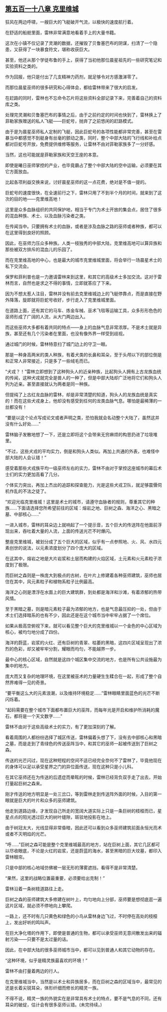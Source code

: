 ## [第五百一十八章 克里维城](https://www.xxbiquge.com/11_11222/8941924.html)


  狂风在两边呼啸，一艘巨大的飞艇破开气流，以极快的速度航行着。

  在舒适的船舱里面，雷林非常满意地看着手上的大量书籍。

  这次在小镇不仅记录了灵潮的数据，还摧毁了贝鲁塞巴布的阴谋，扫清了一个隐患，又获得了一块暴食符文，堪称收获巨大。

  甚至，他还从那个学徒布鲁的手上，获得了当初他那位晨星祖先的一些研究笔记和实验资料之类的。

  作为回报，他只是付出了几支精神力药剂，就足够令对方感激涕零了。

  而那位晨星巫师的很多研究和心得体会，都给雷林带来了很大的启发。

  在赶路的同时，雷林也不忘命令芯片将这些资料全部记录下来，完善着自己的资料库之类。

  处理完灵潮和贝鲁塞巴布的事情之后，由于之前约定的时间也快到了，雷林换上了菲勒家族赠送的私人飞艇——巨蛇号，抛弃了之前悠闲的赶路模式。

  由于是为晨星巫师私人定制的飞艇，因此巨蛇号的各项性能都非常完善，甚至在雷暴当中都感觉不到艇身有丝毫的颤动之类，同时，整个中部大陆的飞行线和补给点都对巨蛇号开放，免费提供维修等服务，让雷林不由对菲勒家族多了一分好感。

  当然，这也可能就是菲勒家族和天空王座的本意。

  即使是曦日巫师掌控的产业，也毕竟霸占了整个中部大陆的空中运输，必须要在其它方面放血。

  比起各项利益交换来说，讨好晨星巫师的这一点花费，绝对是不值一提的。

  巨蛇号的速度很快，在全速前行之下，雷林只用了不到半个月的时间，就来到了这次的目的地——克里维高地！

  这里是众多血脉组织的共同保护地，相当于专门为术士开放的集会点，居住了很多的混血种族、术士、以及血脉污染者之类。

  在传闻当中。只要拥有术士的血脉，或者是涉及血脉之路的巫师或者种族，都可以在这里得到良好的照顾。

  因此，在巫师力压众多种族。人类一枝独秀的中部大陆，克里维高地可以算异族和那些被双方排斥的混血儿的乐园了。

  而在克里维高地的中心，也是最大的城市克里维城里面，将会举行一场晨星术士的私下交流会。

  保罗和菲利普也是一力邀请雷林来到这里，和其它的高级术士多加交流。这对于雷林而言，自然也是求之不得的事情，立即就答应了下来。

  因为不想太惹人注目，雷林并没有前去克里维城边上的飞艇停靠点，而是直接在野外降落，旋即就将巨蛇号收好，步行走入了克里维城里面。

  在道路上面，还有其它的马车、炼金车械、巫术飞毯等运输工具，众多形形色色的巫师形成了广阔的人流，从大门两边出入。

  而这些巫师大多都有着共同的特点——身上的血脉气息非常浓厚。不是术士就是异族，甚至还有几个污染者在里面，也没有像外界一样受到歧视。

  通过城门的时候，雷林特意扫了城门边上的守卫一眼。

  那是一种身高两米的类人种族，有着犬类的长鼻和耳朵，至于头颅以下的部位倒是和正常人非常接近，只是多了一些绒毛而已。

  “犬戎？！”雷林立即想到了这种狗头人的近亲种族，比起狗头人拥有上古龙族血统的传闻，这种犬戎就完全是兽人的一种了，但是中部大陆却广泛地将它们和狗头人列为近亲。甚至直接就认为两者是同一种族。

  但提纯了上古红龙血脉的雷林，却是非常清楚的知道，狗头人的龙族血统是真实的！而在这些犬戎身上，他却没有感受到任何的龙类血脉气息。哪怕是最稀薄的一丝都没有！

  “要是以这个论点写成论文或者声明之类，恐怕我就会名动整个大陆了，虽然这并没有什么好处……”

  雷林脑子发散地想了一下，还是立即将这个会带来无穷麻烦的构思扔进了垃圾堆里。

  “不过，这些犬戎的平均实力，倒是和狗头人类似。再加上共通的外表，也难怪中部大陆的人会认错！”

  感受着那些犬戎族平均一级巫师左右的实力，雷林不由对于掌控这座城市的幕后术士们的实力更加高看了几分。

  个体实力突出，再加上杰出的追踪和探查能力，光是这些犬戎卫队，就足够震慑伺机作乱的不法之徒了。

  “欢迎光临克里维城！这里是术士的城市，请遵守血脉者的规则，尊重其它的种族……下面请选择您所希望前往的区域：熔岩之地、巨树之森、海洋之心、黑暗之墓、中部核心……”

  一进入城市，雷林的耳朵边上就响起了一个提示音，五个巨大的传送阵在他面前浮现出来，吞吐着大量的人流，上面的传送光芒不时爆闪。

  整座克里维城，被划分成了五个巨大的区域，似乎有一点参照地、火、风、水四元素创世的说法，以元素浓度划分了四个庞大的区域。

  在这其中，熔岩之地是大片岩浆和土层而构建的火焰区域，土元素和火元素粒子浓度到了极限。

  而巨树之森则是一株庞大到极点的古树，在叶片上修建着各种巫师建筑，巫师也居住在其中，风元素粒子和植物系粒子比例最高。

  海洋之心则是漂浮在水面上的巨大建筑群，到处都是海洋和沙滩，有着浓郁的热带风情。

  至于黑暗之墓，则是暗元素粒子最为浓郁的地方，也是气息最压抑的一处，但由于术士们选择暗系的也有不少，因此还是在这个城市当中牢牢占据了一个席位。

  如果从极高空俯视下来，就可以看见整个巨大的克里维城以一个金色的中心区域为核心，被均匀地分成了四份。

  海洋的蔚蓝，岩浆的火红、还有巨树的青翠、枯萎的黑暗，这四片区域呈现出了浓烈的色彩，却又被牢牢分割，耀眼而均匀，不能越界一步。

  最中心的核心区域，自然就是这四个城区集中交流的地方，也是所有公共设施最为集中的地方。

  庞大而又复杂的地理环境，在这里被巫术的力量硬生生糅合在一起，形成了整个自然界难得一见的奇景。

  “要平衡这么大的元素浪潮，以及维持环境稳定……”雷林眼睛里面蓝色的光芒不断闪烁着。

  “起码需要在整个城市下面都布置巨大的巫阵，而每年光是开启和维护所消耗的魔石，都将是一个天文数字……”

  雷林不由对于这些高级术士的实力，有了更加深刻的了解。

  看着周围的人都纷纷选择了城区传送，雷林偏着头想了下，没有去中部核心和黑暗之墓，而是走到了青绿色的传送巫阵当中，和其它的巫师一起被传送到了巨树之森。

  传送的光芒闪过，现在这种短程的空间不适已经完全奈何不了雷林了，毕竟他现在的身体可以足以承受星界之门的异位面传送，现在这种只是小儿科。

  在其它巫师还在为传送的后遗症而晕眩的时候，雷林已经背负双手走了出去，开始打量起巨树之森来。

  刚才传送的地方明显是一处三岔口，等到雷林走到传送阵外面的时候，入目的第一眼就是巨大的叶片和众多的巫师建筑。

  他走到道路边缘，才发现自己所走的宽阔大道实际上只是一条巨树的枝桠而已，星星点点的阳光透过巨大的树叶缝隙，斑驳地投影在地上。

  由于树冠太大，光线显得非常昏暗，因此还可以看到众多巫师建筑前面永恒光亮术或者不灭明焰的光芒。

  “呼……”巨树之森可能是整个克里维城最高的地方，站在巨树上面，其它几区都可以尽收眼底，不论是火红的岩浆，还是蔚蓝的海水，甚至黑暗的巨大坟墓，都印入雷林眼帘。

  只是中部的核心地域仿佛被一层无形的薄雾遮挡，看得不是非常清楚。

  “果然，这里的战略位置最重要，必须要给出克制！”

  雷林沿着一条树枝道路往上走。

  巨树之森的巫师建筑大多修建在树叶上，均匀地向上分部，巫师要是想彻底逛一遍这片区域，就必须不停地向上攀爬。

  一路上，还不时有几只黄色和绿色的小鸟从雷林身边飞过，不时停在高处的枝桠上，发出好听的鸣叫声。

  在巨大净化塔的作用下，即使是普通的生物，都可以承受巫师无意间散发出来的辐射污染——只要不是太过量的话。

  因此，在中部大陆的很多巫师城市当中，都可以见到普通人和其它动物的存在。

  “这种环境，似乎是精灵族最喜欢的环境！”

  雷林不由打量着两边的行人。

  在克里维城当中，当然是以术士和异族居多，而在巨树之森的区域当中，最常见的还是长着尖锐耳朵，体形纤细而修长的精灵一族。

  不得不说，精灵一族的外貌实在是非常具有术士的特点，要不是气息的不同，还有耳朵的破绽，估计会有很多巫师认错。(未完待续。)
